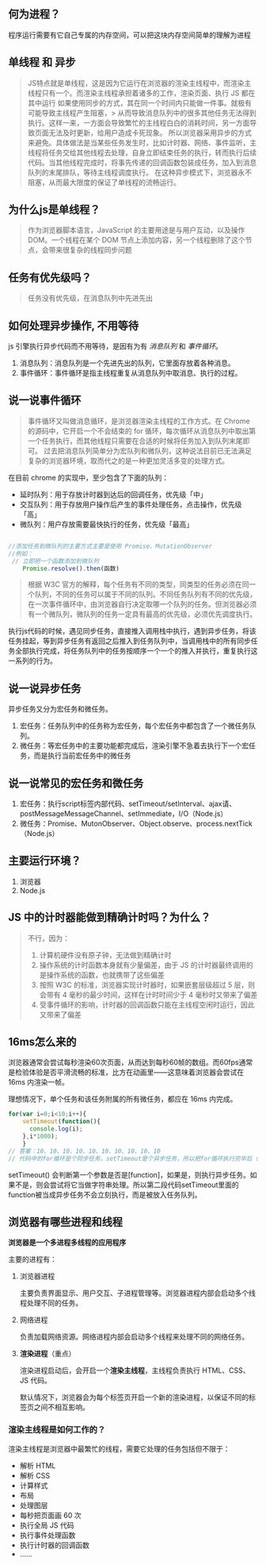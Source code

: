 ## 何为进程？
程序运行需要有它自己专属的内存空间，可以把这块内存空间简单的理解为进程
## 单线程 和 异步
> JS特点就是单线程，这是因为它运行在浏览器的渲染主线程中，而渲染主线程只有一个。而渲染主线程承担着诸多的工作，渲染页面、执行 JS 都在其中运行
> 如果使用同步的方式，其在同一个时间内只能做一件事。就极有可能导致主线程产生阻塞，> 从而导致消息队列中的很多其他任务无法得到执行。这样一来，一方面会导致繁忙的主线程白白的消耗时间，另一方面导致页面无法及时更新，给用户造成卡死现象。
> 所以浏览器采用异步的方式来避免。具体做法是当某些任务发生时，比如计时器、网络、事件监听，主线程将任务交给其他线程去处理，自身立即结束任务的执行，转而执行后续代码。当其他线程完成时，将事先传递的回调函数包装成任务，加入到消息队列的末尾排队，等待主线程调度执行。
> 在这种异步模式下，浏览器永不阻塞，从而最大限度的保证了单线程的流畅运行。

## 为什么js是单线程？
> 作为浏览器脚本语言，JavaScript 的主要用途是与用户互动，以及操作 DOM。一个线程在某个 DOM 节点上添加内容，另一个线程删除了这个节点，会带来很复杂的线程同步问题

## 任务有优先级吗？
> 任务没有优先级，在消息队列中先进先出

## 如何处理异步操作, 不用等待
js 引擎执行异步代码而不用等待，是因有为有 *消息队列* 和  *事件循环*。
1. 消息队列：消息队列是一个先进先出的队列，它里面存放着各种消息。
2. 事件循环：事件循环是指主线程重复从消息队列中取消息、执行的过程。

## 说一说事件循环
> 事件循环又叫做消息循环，是浏览器渲染主线程的工作方式。在 Chrome 的源码中，它开启一个不会结束的 for 循环，每次循环从消息队列中取出第一个任务执行，而其他线程只需要在合适的时候将任务加入到队列末尾即可。
> 过去把消息队列简单分为宏队列和微队列，这种说法目前已无法满足复杂的浏览器环境，取而代之的是一种更加灵活多变的处理方式。

在目前 chrome 的实现中，至少包含了下面的队列：

- 延时队列：用于存放计时器到达后的回调任务，优先级「中」
- 交互队列：用于存放用户操作后产生的事件处理任务，点击操作，优先级「高」
- 微队列：用户存放需要最快执行的任务，优先级「最高」

```js

//添加任务到微队列的主要方式主要是使用 Promise、MutationObserver
//例如：
 // 立即把一个函数添加到微队列
    Promise.resolve().then(函数)

```
> 根据 W3C 官方的解释，每个任务有不同的类型，同类型的任务必须在同一个队列，不同的任务可以属于不同的队列。不同任务队列有不同的优先级，在一次事件循环中，由浏览器自行决定取哪一个队列的任务。但浏览器必须有一个微队列，微队列的任务一定具有最高的优先级，必须优先调度执行。

执行js代码的时候，遇见同步任务，直接推入调用栈中执行，遇到异步任务，将该任务挂起，等到异步任务有返回之后推入到任务队列中，当调用栈中的所有同步任务全部执行完成，将任务队列中的任务按顺序一个一个的推入并执行，重复执行这一系列的行为。
## 说一说异步任务
异步任务又分为宏任务和微任务。 
1. 宏任务：任务队列中的任务称为宏任务，每个宏任务中都包含了一个微任务队列。 
2. 微任务：等宏任务中的主要功能都完成后，渲染引擎不急着去执行下一个宏任务，而是执行当前宏任务中的微任务 
## 说一说常见的宏任务和微任务
1. 宏任务：执行script标签内部代码、setTimeout/setInterval、ajax请、postMessageMessageChannel、setImmediate，I/O（Node.js）
2. 微任务：Promise、MutonObserver、Object.observe、process.nextTick（Node.js）
## 主要运行环境？
1. 浏览器
2. Node.js
## JS 中的计时器能做到精确计时吗？为什么？

> 不行，因为：
>
> 1. 计算机硬件没有原子钟，无法做到精确计时
> 2. 操作系统的计时函数本身就有少量偏差，由于 JS 的计时器最终调用的是操作系统的函数，也就携带了这些偏差
> 3. 按照 W3C 的标准，浏览器实现计时器时，如果嵌套层级超过 5 层，则会带有 4 毫秒的最少时间，这样在计时时间少于 4 毫秒时又带来了偏差
> 4. 受事件循环的影响，计时器的回调函数只能在主线程空闲时运行，因此又带来了偏差
## 16ms怎么来的
浏览器通常会尝试每秒渲染60次页面，从而达到每秒60帧的数组。而60fps通常是检验体验是否平滑流畅的标准，比方在动画里——这意味着浏览器会尝试在 16ms 内渲染一帧。

理想情况下，单个任务和该任务附属的所有微任务，都应在 16ms 内完成。

```js
for(var i=0;i<10;i++){
    setTimeout(function(){
      console.log(i);  
    },i*1000);
    }
// 答案：10、10、10、10、10、10、10、10、10、10
// 代码中的for循环是个同步任务，setTimeout是个异步任务，所以把for循环执行完毕后（i=10）才会执行setTimeout（）函数，所以导致输出了10个10的结果
```

setTimeout() 会判断第一个参数是否是[function]，如果是，则执行异步任务。如果不是，则会尝试将它当做字符串处理。所以第二段代码setTimeout里面的function被当成异步任务不会立刻执行，而是被放入任务队列。

## 浏览器有哪些进程和线程
**浏览器是一个多进程多线程的应用程序**

主要的进程有：

1. 浏览器进程

   主要负责界面显示、用户交互、子进程管理等。浏览器进程内部会启动多个线程处理不同的任务。

2. 网络进程

   负责加载网络资源。网络进程内部会启动多个线程来处理不同的网络任务。

3. **渲染进程**（重点）

   渲染进程启动后，会开启一个**渲染主线程**，主线程负责执行 HTML、CSS、JS 代码。

   默认情况下，浏览器会为每个标签页开启一个新的渲染进程，以保证不同的标签页之间不相互影响。

### 渲染主线程是如何工作的？

渲染主线程是浏览器中最繁忙的线程，需要它处理的任务包括但不限于：

- 解析 HTML
- 解析 CSS
- 计算样式
- 布局
- 处理图层
- 每秒把页面画 60 次
- 执行全局 JS 代码
- 执行事件处理函数
- 执行计时器的回调函数
- ......